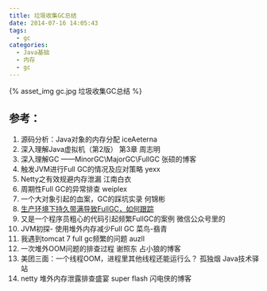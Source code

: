 ```yaml
---
title: 垃圾收集GC总结
date: 2014-07-16 14:05:43
tags:
  - gc
categories: 
  - Java基础
  - 内存
  - gc      
---
```


<p></p>
<!-- more -->

{% asset_img  gc.jpg  垃圾收集GC总结 %}


## 参考：

1. 源码分析：Java对象的内存分配   iceAeterna
2. 深入理解Java虚拟机（第2版） 第3章   周志明
3. 深入理解GC ——MinorGC\MajorGC\FullGC   张硕的博客
4. 触发JVM进行Full GC的情况及应对策略   yexx
5. Netty之有效规避内存泄漏   江南白衣
6. 周期性Full GC的异常排查   weiplex
7. 一个大对象引起的血案，GC的踩坑实录   何锦彬
8. [生产环境下持久带满导致FullGC，如何跟踪](https://hllvm-group.iteye.com/group/topic/28379) 
9. 又是一个程序员粗心的代码引起频繁FullGC的案例 微信公众号里的
10. JVM初探- 使用堆外内存减少Full GC 菜鸟-翡青
11. 我遇到tomcat 7 full gc频繁的问题 auzll
12. 一次堆外OOM问题的排查过程 谢照东 占小狼的博客
13. 美团三面：一个线程OOM，进程里其他线程还能运行么？ 孤独烟 Java技术驿站
14. netty 堆外内存泄露排查盛宴 super flash 闪电侠的博客


